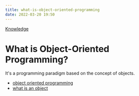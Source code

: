 ```yaml
---
title: what-is-object-oriented-programming
date: 2022-03-20 19:50
---
```


[Knowledge](Knowledge.md)

# What is Object-Oriented Programming?

It's a programming paradigm based on the concept of objects.

-   [object oriented programming](object-oriented-programming.md)
-   [what is an object](what-is-an-object.md)
